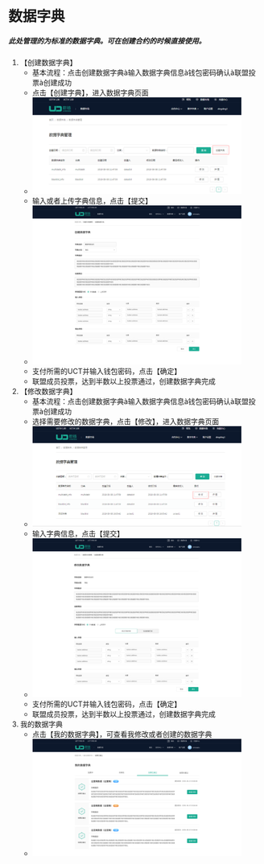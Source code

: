 # 数据字典
##### 此处管理的为标准的数据字典。可在创建合约的时候直接使用。

1. 【创建数据字典】
    * 基本流程：点击创建数据字典à输入数据字典信息à钱包密码确认à联盟投票à创建成功
    * 点击【创建字典】，进入数据字典页面
    * <img width=415 height=192 id="图片 38" src="images/image040.png">
    * 输入或者上传字典信息，点击【提交】
    * <img width=415 height=316 id="图片 39" src="images/image041.png">
    * 支付所需的UCT并输入钱包密码，点击【确定】
    * 联盟成员投票，达到半数以上投票通过，创建数据字典完成
2. 【修改数据字典】
    * 基本流程：点击创建数据字典à输入数据字典信息à钱包密码确认à联盟投票à创建成功
    * 选择需要修改的数据字典，点击【修改】，进入数据字典页面
    * <img width=415 height=200 id="图片 40" src="images/image042.png">
    * 输入字典信息，点击【提交】
    * <img width=415 height=316 id="图片 41" src="images/image043.png">
    * 支付所需的UCT并输入钱包密码，点击【确定】
    * 联盟成员投票，达到半数以上投票通过，创建数据字典完成
3.  我的数据字典
    * 点击【我的数据字典】，可查看我修改或者创建的数据字典
    * <img width=415 height=233 id="图片 42" src="images/image044.png">